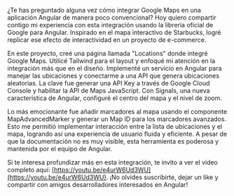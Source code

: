 ¿Te has preguntado alguna vez cómo integrar Google Maps en una aplicación Angular de manera poco convencional? Hoy quiero compartir contigo mi experiencia con esta integración usando la librería oficial de Google para Angular. Inspirado en el mapa interactivo de Starbucks, logré replicar ese efecto de interactividad en un proyecto de e-commerce.

En este proyecto, creé una página llamada "Locations" donde integré Google Maps. Utilicé Tailwind para el layout y enfoqué mi atención en la integración más que en el diseño. Implementé un servicio en Angular para manejar las ubicaciones y conectarme a una API que genera ubicaciones aleatorias. La clave fue generar una API Key a través de Google Cloud Console y habilitar la API de Maps JavaScript. Con Signals, una nueva característica de Angular, configuré el centro del mapa y el nivel de zoom.

Lo más emocionante fue añadir marcadores al mapa usando el componente MapAdvancedMarker y generar un Map ID para los marcadores avanzados. Esto me permitió implementar interacción entre la lista de ubicaciones y el mapa, logrando así una experiencia de usuario fluida y eficiente. A pesar de que la documentación no es muy visible, esta herramienta es poderosa y mantenida por el equipo de Angular.

Si te interesa profundizar más en esta integración, te invito a ver el video completo aquí: [https://youtu.be/e4urW6Ud3WU](https://youtu.be/e4urW6Ud3WU). ¡No olvides suscribirte, dejar un like y compartir con amigos desarrolladores interesados en Angular!
